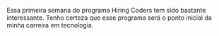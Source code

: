 Essa primeira semana do programa Hiring Coders tem sido bastante interessante. Tenho certeza que esse programa será o ponto inicial da minha carreira em tecnologia.